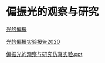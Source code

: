 # 偏振光的观察与研究

[光的偏振](光的偏振.docx)

[光的偏振实验报告2020](光的偏振实验报告2020.pdf)

[偏振光的观察与研究仿真实验.ppt](偏振光的观察与研究仿真实验.ppt)
